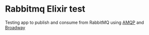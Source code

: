 # Rabbitmq Elixir test

Testing app to publish and consume from RabbitMQ using [AMQP](https://github.com/pma/amqp)
and [Broadway](https://github.com/dashbitco/broadway)

